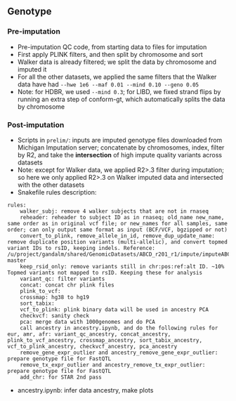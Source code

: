 ## Genotype 
### Pre-imputation
- Pre-imputation QC code, from starting data to files for imputation
- First apply PLINK filters, and then split by chromosome and sort
- Walker data is already filtered; we split the data by chromosome and imputed it
- For all the other datasets, we applied the same filters that the Walker data have had `--hwe 1e6 --maf 0.01 --mind 0.10 --geno 0.05`
- Note: for HDBR, we used `--mind 0.3`; for LIBD, we fixed strand flips by running an extra step of conform-gt, which automatically splits the data by chromosome
### Post-imputation
- Scripts in `prelim/`: inputs are imputed genotype files downloaded from Michigan Imputation server; concatenate by chromosomes, index, filter by R2, and take the **intersection** of high impute quality variants across datasets
- Note: except for Walker data, we applied R2>.3 filter during imputation; so here we only applied R2>.3 on Walker imputed data and intersected with the other datasets
- Snakefile rules description:
```
rules:
    walker_subj: remove 4 walker subjects that are not in rnaseq
    reheader: reheader to subject ID as in rnaseq; old_name new_name, same order as in original vcf file; or new_names for all samples, same order; can only output same format as input (BCF/VCF, bgzipped or not)
    convert_to_plink, remove_allele_in_id, remove_dup_update_name: remove duplicate position variants (multi-allelic), and convert topmed variant IDs to rsID, keeping indels. Reference: /u/project/gandalm/shared/GenomicDatasets/ABCD_r201_r1/impute/imputeABCD_July2020/results/TOPMED_postimputation-master
    keep_rsid_only: remove variants still in chr:pos:ref:alt ID. ~10% Topmed variants not mapped to rsID. Keeping these for analysis
    variant_qc: filter variants
    concat: concat chr plink files
    plink_to_vcf:
    crossmap: hg38 to hg19
    sort_tabix:
    vcf_to_plink: plink binary data will be used in ancestry PCA
    checkvcf: sanity check
    pca: merge data with 1000genomes and do PCA
    call ancestry in ancestry.ipynb, and do the following rules for eur, amr, afr: variant_qc_ancestry, concat_ancestry, plink_to_vcf_ancestry, crossmap_ancestry, sort_tabix_ancestry, vcf_to_plink_ancestry, checkvcf_ancestry, pca_ancestry
    remove_gene_expr_outlier and ancestry_remove_gene_expr_outlier: prepare genotype file for FastQTL
    remove_tx_expr_outlier and ancestry_remove_tx_expr_outlier: prepare genotype file for FastQTL
    add_chr: for STAR 2nd pass
```
- ancestry.ipynb: infer data ancestry, make plots
